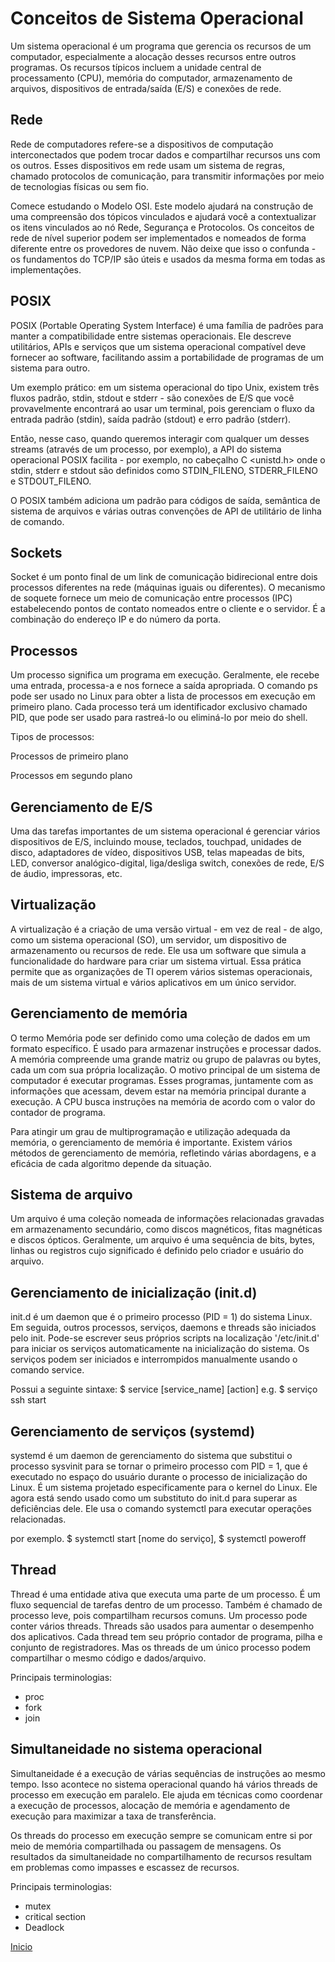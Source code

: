 # **Conceitos de Sistema Operacional**

Um sistema operacional é um programa que gerencia os recursos de um computador, especialmente a alocação desses recursos entre outros programas. Os recursos típicos incluem a unidade central de processamento (CPU), memória do computador, armazenamento de arquivos, dispositivos de entrada/saída (E/S) e conexões de rede.

## **Rede**

Rede de computadores refere-se a dispositivos de computação interconectados que podem trocar dados e compartilhar recursos uns com os outros. Esses dispositivos em rede usam um sistema de regras, chamado protocolos de comunicação, para transmitir informações por meio de tecnologias físicas ou sem fio.

Comece estudando o Modelo OSI. Este modelo ajudará na construção de uma compreensão dos tópicos vinculados e ajudará você a contextualizar os itens vinculados ao nó Rede, Segurança e Protocolos. Os conceitos de rede de nível superior podem ser implementados e nomeados de forma diferente entre os provedores de nuvem. Não deixe que isso o confunda - os fundamentos do TCP/IP são úteis e usados da mesma forma em todas as implementações.

## **POSIX**

POSIX (Portable Operating System Interface) é uma família de padrões para manter a compatibilidade entre sistemas operacionais. Ele descreve utilitários, APIs e serviços que um sistema operacional compatível deve fornecer ao software, facilitando assim a portabilidade de programas de um sistema para outro.

Um exemplo prático: em um sistema operacional do tipo Unix, existem três fluxos padrão, stdin, stdout e stderr - são conexões de E/S que você provavelmente encontrará ao usar um terminal, pois gerenciam o fluxo da entrada padrão (stdin), saída padrão (stdout) e erro padrão (stderr).

Então, nesse caso, quando queremos interagir com qualquer um desses streams (através de um processo, por exemplo), a API do sistema operacional POSIX facilita - por exemplo, no cabeçalho C <unistd.h> onde o stdin, stderr e stdout são definidos como STDIN_FILENO, STDERR_FILENO e STDOUT_FILENO.

O POSIX também adiciona um padrão para códigos de saída, semântica de sistema de arquivos e várias outras convenções de API de utilitário de linha de comando.

## **Sockets**

Socket é um ponto final de um link de comunicação bidirecional entre dois processos diferentes na rede (máquinas iguais ou diferentes). O mecanismo de soquete fornece um meio de comunicação entre processos (IPC) estabelecendo pontos de contato nomeados entre o cliente e o servidor. É a combinação do endereço IP e do número da porta.

## **Processos**

Um processo significa um programa em execução. Geralmente, ele recebe uma entrada, processa-a e nos fornece a saída apropriada. O comando ps pode ser usado no Linux para obter a lista de processos em execução em primeiro plano. Cada processo terá um identificador exclusivo chamado PID, que pode ser usado para rastreá-lo ou eliminá-lo por meio do shell.

Tipos de processos:

Processos de primeiro plano

Processos em segundo plano

## **Gerenciamento de E/S**

Uma das tarefas importantes de um sistema operacional é gerenciar vários dispositivos de E/S, incluindo mouse, teclados, touchpad, unidades de disco, adaptadores de vídeo, dispositivos USB, telas mapeadas de bits, LED, conversor analógico-digital, liga/desliga switch, conexões de rede, E/S de áudio, impressoras, etc.

## **Virtualização**

A virtualização é a criação de uma versão virtual - em vez de real - de algo, como um sistema operacional (SO), um servidor, um dispositivo de armazenamento ou recursos de rede. Ele usa um software que simula a funcionalidade do hardware para criar um sistema virtual. Essa prática permite que as organizações de TI operem vários sistemas operacionais, mais de um sistema virtual e vários aplicativos em um único servidor.

## **Gerenciamento de memória**

O termo Memória pode ser definido como uma coleção de dados em um formato específico. É usado para armazenar instruções e processar dados. A memória compreende uma grande matriz ou grupo de palavras ou bytes, cada um com sua própria localização. O motivo principal de um sistema de computador é executar programas. Esses programas, juntamente com as informações que acessam, devem estar na memória principal durante a execução. A CPU busca instruções na memória de acordo com o valor do contador de programa.

Para atingir um grau de multiprogramação e utilização adequada da memória, o gerenciamento de memória é importante. Existem vários métodos de gerenciamento de memória, refletindo várias abordagens, e a eficácia de cada algoritmo depende da situação.

## **Sistema de arquivo**

Um arquivo é uma coleção nomeada de informações relacionadas gravadas em armazenamento secundário, como discos magnéticos, fitas magnéticas e discos ópticos. Geralmente, um arquivo é uma sequência de bits, bytes, linhas ou registros cujo significado é definido pelo criador e usuário do arquivo.

## **Gerenciamento de inicialização (init.d)**

init.d é um daemon que é o primeiro processo (PID = 1) do sistema Linux. Em seguida, outros processos, serviços, daemons e threads são iniciados pelo init. Pode-se escrever seus próprios scripts na localização '/etc/init.d' para iniciar os serviços automaticamente na inicialização do sistema. Os serviços podem ser iniciados e interrompidos manualmente usando o comando service.

Possui a seguinte sintaxe: $ service [service_name] [action] e.g. $ serviço ssh start

## **Gerenciamento de serviços (systemd)**

systemd é um daemon de gerenciamento do sistema que substitui o processo sysvinit para se tornar o primeiro processo com PID = 1, que é executado no espaço do usuário durante o processo de inicialização do Linux. É um sistema projetado especificamente para o kernel do Linux. Ele agora está sendo usado como um substituto do init.d para superar as deficiências dele. Ele usa o comando systemctl para executar operações relacionadas.

por exemplo. $ systemctl start [nome do serviço], $ systemctl poweroff

## **Thread** 

Thread é uma entidade ativa que executa uma parte de um processo. É um fluxo sequencial de tarefas dentro de um processo. Também é chamado de processo leve, pois compartilham recursos comuns. Um processo pode conter vários threads. Threads são usados para aumentar o desempenho dos aplicativos. Cada thread tem seu próprio contador de programa, pilha e conjunto de registradores. Mas os threads de um único processo podem compartilhar o mesmo código e dados/arquivo.

Principais terminologias:

- proc
- fork
- join

## **Simultaneidade no sistema operacional**

Simultaneidade é a execução de várias sequências de instruções ao mesmo tempo. Isso acontece no sistema operacional quando há vários threads de processo em execução em paralelo. Ele ajuda em técnicas como coordenar a execução de processos, alocação de memória e agendamento de execução para maximizar a taxa de transferência.

Os threads do processo em execução sempre se comunicam entre si por meio de memória compartilhada ou passagem de mensagens. Os resultados da simultaneidade no compartilhamento de recursos resultam em problemas como impasses e escassez de recursos.

Principais terminologias:

- mutex
- critical section
- Deadlock

 [Inicio](../../README.md)